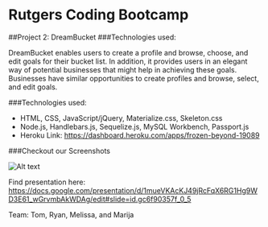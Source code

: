 # Rutgers Coding Bootcamp
##Project 2: DreamBucket
###Technologies used:

DreamBucket enables users to create a profile and browse, choose, and edit goals for their bucket list.
In addition, it provides users in an elegant way of potential businesses that might help in achieving these goals.
Businesses have similar opportunities to create profiles and browse, select, and edit goals.

###Technologies used:
- HTML, CSS, JavaScript/jQuery, Materialize.css, Skeleton.css
- Node.js, Handlebars.js, Sequelize.js, MySQL Workbench, Passport.js
- Heroku Link: https://dashboard.heroku.com/apps/frozen-beyond-19089

###Checkout our Screenshots

![Alt text](public/ssimg1.jpg?raw=true "Optional Title")

Find presentation here: https://docs.google.com/presentation/d/1mueVKAcKJ49jRcFqX6RG1Hg9WD3E61_wGrvmbAkWDAg/edit#slide=id.gc6f90357f_0_5

Team: Tom, Ryan, Melissa, and Marija

